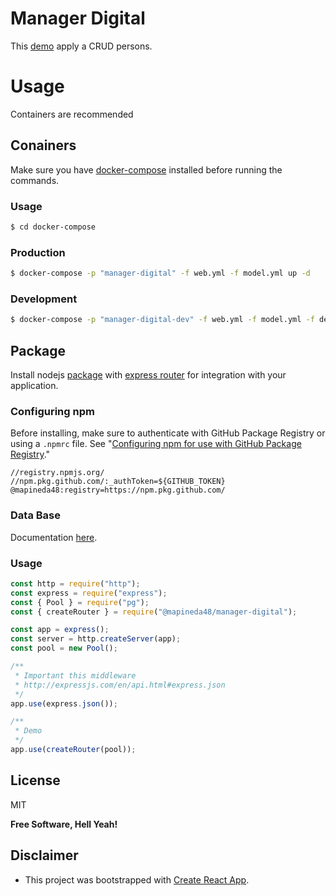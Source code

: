 # Manager Digital

This [demo](https://apinedavegamiguel.herokuapp.com/demos/manager-digital/) apply a CRUD persons.

# Usage

Containers are recommended

## Conainers

Make sure you have [docker-compose](https://docs.docker.com/compose/) installed before running the commands.

### Usage

```bash
$ cd docker-compose
```

### Production

```bash
$ docker-compose -p "manager-digital" -f web.yml -f model.yml up -d
```

### Development

```bash
$ docker-compose -p "manager-digital-dev" -f web.yml -f model.yml -f development up
```

## Package

Install nodejs [package](https://docs.npmjs.com/cli/v7/commands/npm-install) with [express router](https://github.com/expressjs/express) for integration with your application.

### Configuring npm

Before installing, make sure to authenticate with GitHub Package Registry or using a `.npmrc` file. See "[Configuring npm for use with GitHub Package Registry](https://help.github.com/en/articles/configuring-npm-for-use-with-github-package-registry#authenticating-to-github-package-registry)."

```
//registry.npmjs.org/
//npm.pkg.github.com/:_authToken=${GITHUB_TOKEN}
@mapineda48:registry=https://npm.pkg.github.com/
```

### Data Base

Documentation [here](./model/README.md).

### Usage

```js
const http = require("http");
const express = require("express");
const { Pool } = require("pg");
const { createRouter } = require("@mapineda48/manager-digital");

const app = express();
const server = http.createServer(app);
const pool = new Pool();

/**
 * Important this middleware
 * http://expressjs.com/en/api.html#express.json
 */
app.use(express.json());

/**
 * Demo
 */
app.use(createRouter(pool));
```

## License

MIT

**Free Software, Hell Yeah!**

## Disclaimer

- This project was bootstrapped with [Create React App](https://github.com/facebook/create-react-app).